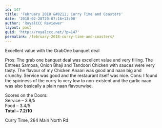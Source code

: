 ```yaml
---
id: 147
title: 'February 2018 &#8211; Curry Time and Coasters'
date: '2018-02-28T20:07:16+13:00'
author: 'RoyalCCC Reviewer'
layout: post
guid: 'http://royalccc.net/?p=147'
permalink: /february-2018-curry-time-and-coasters/
---
```


Excellent value with the GrabOne banquet deal

Pros: The grab one banquet deal was excellent value and very filling. The Entrees Samosa, Onion Bhaji and Tandoori Chicken with sauces were very tasty. The flavour of my Chicken Anaari was good and naan big and crunchy. Service was good and the restaurant itself was nice. Cons: I found the spiciness of the curry to very low to non-existent and the garlic naan was also basically a plain naan flavourwise.

Scores on the Doors:  
Service – 3.8/5  
Food – 3.4/5  
**Total – 7.2/10**

Curry Time, 284 Main North Rd